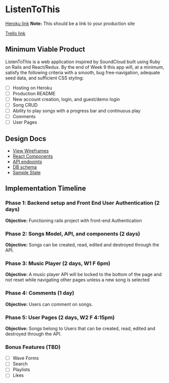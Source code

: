 # ListenToThis

[Heroku link][heroku] **Note:** This should be a link to your production site

[Trello link][trello]

[heroku]: http://www.herokuapp.com
[trello]: https://trello.com/b/d9d4lmC8/listentothis

## Minimum Viable Product

ListenToThis is a web application inspired by SoundCloud built using Ruby on Rails
and React/Redux. By the end of Week 9 this app will, at a minimum, satisfy the
following criteria with a smooth, bug free-navigation, adequate seed data, and
sufficient CSS styling:

- [ ] Hosting on Heroku
- [ ] Production README
- [ ] New account creation, login, and guest/demo login
- [ ] Song CRUD
- [ ] Ability to play songs with a progress bar and continuous play
- [ ] Comments
- [ ] User Pages

## Design Docs
* [View Wireframes][wireframes]
* [React Components][components]
* [API endpoints][api-endpoints]
* [DB schema][schema]
* [Sample State][sample-state]

[wireframes]: wireframes
[components]: component-hierarchy.md
[sample-state]: sample-state.md
[api-endpoints]: api-endpoints.md
[schema]: schema.md

## Implementation Timeline

### Phase 1: Backend setup and Front End User Authentication (2 days)

**Objective:** Functioning rails project with front-end Authentication

### Phase 2: Songs Model, API, and components (2 days)

**Objective:** Songs can be created, read, edited and destroyed through
the API.

### Phase 3: Music Player (2 days, W1 F 6pm)

**Objective:** A music player API will be locked to the bottom of the page and not
reset while navigating other pages unless a new song is selected

### Phase 4: Comments (1 day)

**Objective:** Users can comment on songs.

### Phase 5: User Pages (2 days, W2 F 4:15pm)

**Objective:** Songs belong to Users that can be created, read, edited and destroyed through the API.

### Bonus Features (TBD)
- [ ] Wave Forms
- [ ] Search
- [ ] Playlists
- [ ] Likes
